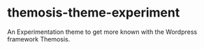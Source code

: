 # themosis-theme-experiment
An Experimentation theme to get more known with the Wordpress framework Themosis.

